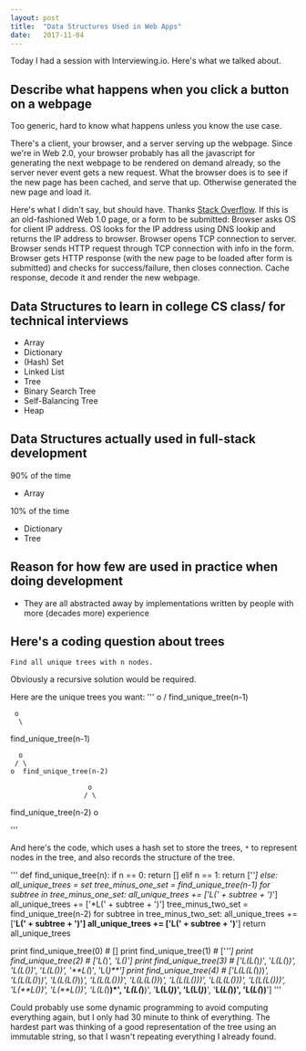 ```yaml
---
layout: post
title:  "Data Structures Used in Web Apps"
date:   2017-11-04
---
```


Today I had a session with Interviewing.io.
Here's what we talked about.

## Describe what happens when you click a button on a webpage

Too generic, hard to know what happens unless you know the use case.

There's a client, your browser, and a server serving up the webpage.
Since we're in Web 2.0, your browser probably has all the javascript
for generating the next webpage to be rendered on demand already,
so the server never event gets a new request.
What the browser does is to see if the new page has been cached,
and serve that up.
Otherwise generated the new page and load it.

Here's what I didn't say, but should have. Thanks 
[Stack Overflow](https://stackoverflow.com/questions/2092527/what-happens-when-you-type-in-a-url-in-browser).
If this is an old-fashioned Web 1.0 page,
or a form to be submitted:
Browser asks OS for client IP address.
OS looks for the IP address using DNS lookip and returns the IP address to browser.
Browser opens TCP connection to server.
Browser sends HTTP request through TCP connection with info in the form.
Browser gets HTTP response (with the new page to be loaded after form is submitted)
and checks for success/failure, then closes connection.
Cache response, decode it and render the new webpage.

## Data Structures to learn in college CS class/ for technical interviews

* Array
* Dictionary
* (Hash) Set
* Linked List
* Tree
* Binary Search Tree
* Self-Balancing Tree
* Heap

## Data Structures actually used in full-stack development

90% of the time
* Array 

10% of the time
* Dictionary
* Tree

## Reason for how few are used in practice when doing development
* They are all abstracted away by implementations written
	by people with more (decades more) experience


## Here's a coding question about trees

```
Find all unique trees with n nodes.
```


Obviously a recursive solution would be required.


Here are the unique trees you want:
'''
     o
    / 
find_unique_tree(n-1)

     o
      \
  find_unique_tree(n-1)

      o
     / \
    o  find_unique_tree(n-2)

                       o
                      / \
 find_unique_tree(n-2)   o

'''


And here's the code,
which uses a hash set to store the trees,
`*` to represent nodes in the tree,
and also records the structure of the tree.

'''
def find_unique_tree(n):
	if n == 0:
		return []
	elif n == 1:
		return ['*']
	else:
		all_unique_trees = set
		tree_minus_one_set = find_unique_tree(n-1)
		for subtree in tree_minus_one_set:
			all_unique_trees += ['L(' + subtree + ')*']
			all_unique_trees += ['*L(' + subtree + ')']
		tree_minus_two_set = find_unique_tree(n-2)
		for subtree in tree_minus_two_set:
			all_unique_trees += ['**L(' + subtree + ')']
			all_unique_trees += ['L(' + subtree + ')**']
		return all_unique_trees

print find_unique_tree(0) # []
print find_unique_tree(1) # ['*'']
print find_unique_tree(2) # ['L(*)*', '*L(*)']
print find_unique_tree(3) # ['L(L(*)*)*', '*L(L(*)*)', 'L(*L(*))*', '*L(*L(*))', '**L(*)', 'L(*)**']
print find_unique_tree(4) # ['L(L(L(*)*)*)*', '*L(L(L(*)*)*)', 'L(*L(L(*)*))*', '*L(*L(L(*)*))', 'L(L(*L(*))*)*', '*L(L(*L(*))*)', 'L(*L(*L(*)))*', '*L(*L(*L(*)))', 'L(**L(*))*', '*L(**L(*))', 'L(L(*)**)*', '*L(L(*)**)', '**L(L(*)*)', 'L(L(*)*)**', '**L(*L(*))', 'L(*L(*))**']
'''



Could probably use some dynamic programming to avoid computing everything again,
but I only had 30 minute to think of everything.
The hardest part was thinking of a good representation of the tree 
using an immutable string,
so that I wasn't repeating everything I already found.



